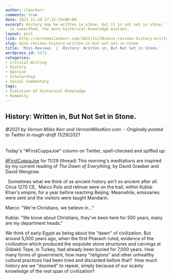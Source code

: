 ```yaml
---
author: clearkerr
comments: true
date: 2021-11-29 17:15:23+00:00
excerpt: History may be written in stone, but it is not set in stone. The more archaeology
  is unearthed, the more historical-knowledge evolves.
layout: post
link: http://vernonmileskerr.com/2021/11/29/mini-reviews-history-written-in-but-not-set-in-stone/
slug: mini-reviews-history-written-in-but-not-set-in-stone
title: 'Mini-Reviews  |  History: Written in, But Not Set in Stone.'
wordpress_id: 5173
categories:
- Critical Writing
- History
- Opinion
- Scholarship
- Social Commentary
tags:
- Evolution of Historucal Knowledge
- Humanity
---
```


## History: Written in, But Not Set in Stone.




###### ©2021 by Vernon Miles Kerr and VernonMilesKerr.com  - Originally posted to Twitter in rough-draft 11/29/2021






Today's "#FirstCuppaJoe" column on Twitter, spell-checked and spiffed up:







[#FirstCuppaJoe](https://twitter.com/hashtag/FirstCuppaJoe?src=hashtag_click) for 11/29 (thread) This morning's meditations are inspired by my current reading of _The Dawn of Everything_,  by David Graeber and David Wengrow.







  Sometimes what we think of as ancient history ain't so ancient after all. Circa 1270 CE,  Marco Polo and retinue were on the trail, within Kublai Khan's empire, for a year before reaching Beijing. Meanwhile, emissaries were sent and the visitors were taught Mandarin. 







Marco: "We're Christians, we believe in..." 







Kublai: "We know about Christians, they've been here for 500 years, many are my department heads."







We think of early Egypt as being about the "dawn" of civilization. But around 5,000 years ago, when the first Pharaoh ruled, evidence of the civilization which produced the exquisite stone structures and carvings at Göbekli Tepe, in Turkey, had already been buried for 7,000 years. How many forms of government, how many "religions" and other unhealthy cultural practices had been tried and discarded before that?  How much history are we "doomed" to repeat, simply because of our scanty knowledge of the _real_ span of civilization?













[](https://t.co/VKI5dqFwNY?amp=1)







[](https://t.co/VKI5dqFwNY?amp=1)



